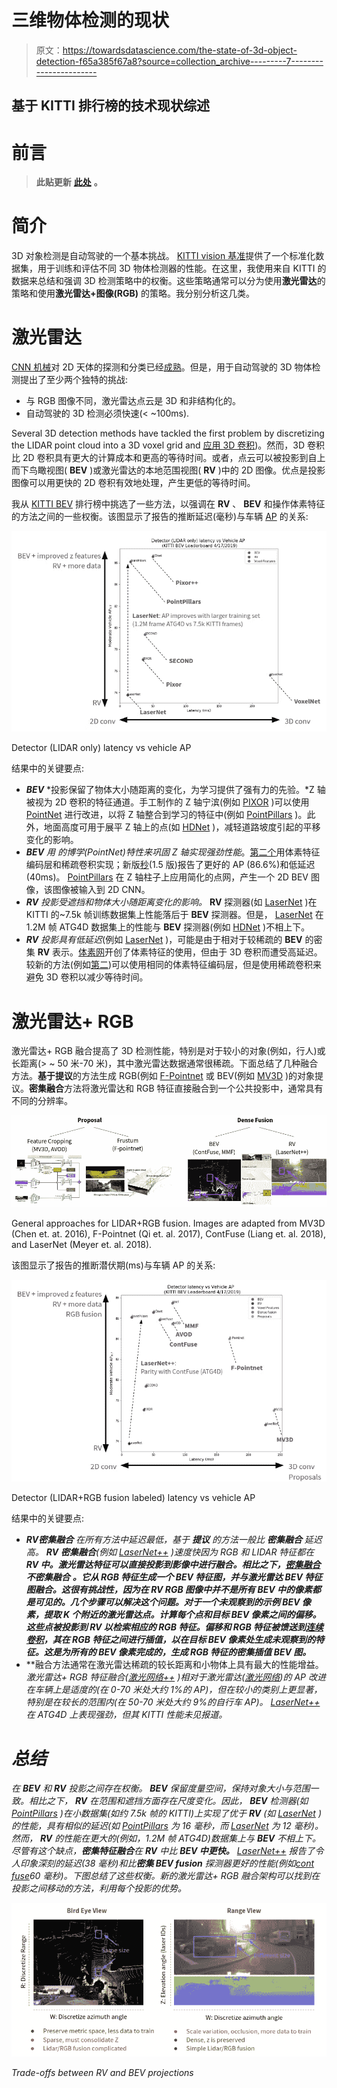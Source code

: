 # 三维物体检测的现状

> 原文：<https://towardsdatascience.com/the-state-of-3d-object-detection-f65a385f67a8?source=collection_archive---------7----------------------->

## 基于 KITTI 排行榜的技术现状综述

# **前言**

> **此贴更新** [**此处**](https://medium.com/ike-blog/perception-for-automated-trucking-c8a8c12e1015) **。**

# **简介**

3D 对象检测是自动驾驶的一个基本挑战。 [KITTI vision 基准](http://www.cvlibs.net/datasets/kitti/)提供了一个标准化数据集，用于训练和评估不同 3D 物体检测器的性能。在这里，我使用来自 KITTI 的数据来总结和强调 3D 检测策略中的权衡。这些策略通常可以分为使用**激光雷达**的策略和使用**激光雷达+图像(RGB)** 的策略。我分别分析这几类。

# **激光雷达**

[CNN 机械](http://cs231n.github.io/convolutional-networks/)对 2D 天体的探测和分类已经[成熟](http://www.image-net.org/challenges/LSVRC/)。但是，用于自动驾驶的 3D 物体检测提出了至少两个独特的挑战:

*   与 RGB 图像不同，激光雷达点云是 3D 和非结构化的。
*   自动驾驶的 3D 检测必须快速(< ~100ms).

Several 3D detection methods have tackled the first problem by discretizing the LIDAR point cloud into a 3D voxel grid and [应用 3D 卷积](https://arxiv.org/pdf/1611.08069.pdf))。然而，3D 卷积比 2D 卷积具有更大的计算成本和更高的等待时间。或者，点云可以被投影到自上而下鸟瞰视图( **BEV** )或激光雷达的本地范围视图( **RV** )中的 2D 图像。优点是投影图像可以用更快的 2D 卷积有效地处理，产生更低的等待时间。

我从 [KITTI BEV](http://www.cvlibs.net/datasets/kitti/eval_object.php?obj_benchmark=bev) 排行榜中挑选了一些方法，以强调在 **RV** 、 **BEV** 和操作体素特征的方法之间的一些权衡。该图显示了报告的推断延迟(毫秒)与车辆 [AP](https://medium.com/@jonathan_hui/map-mean-average-precision-for-object-detection-45c121a31173) 的关系:

![](img/1a997f79ba74bddc769e164a68633a89.png)

Detector (LIDAR only) latency vs vehicle AP

结果中的关键要点:

*   ***BEV*** *投影保留了物体大小随距离的变化，为学习提供了强有力的先验。*Z 轴被视为 2D 卷积的特征通道。手工制作的 Z 轴宁滨(例如 [PIXOR](http://openaccess.thecvf.com/content_cvpr_2018/papers/Yang_PIXOR_Real-Time_3D_CVPR_2018_paper.pdf) )可以使用 [PointNet](https://arxiv.org/pdf/1612.00593.pdf) 进行改进，以将 Z 轴整合到学习的特征中(例如 [PointPillars](https://arxiv.org/pdf/1812.05784.pdf) )。此外，地面高度可用于展平 Z 轴上的点(如 [HDNet](http://proceedings.mlr.press/v87/yang18b/yang18b.pdf) )，减轻道路坡度引起的平移变化的影响。
*   ***BEV*** *用* *的博学(PointNet)特性来巩固 Z 轴实现强劲性能*。[第二个](https://pdfs.semanticscholar.org/5125/a16039cabc6320c908a4764f32596e018ad3.pdf)用体素特征编码层和稀疏卷积实现；新版[秒](https://pdfs.semanticscholar.org/5125/a16039cabc6320c908a4764f32596e018ad3.pdf)(1.5 版)报告了更好的 AP (86.6%)和低延迟(40ms)。 [PointPillars](https://arxiv.org/pdf/1812.05784.pdf) 在 Z 轴柱子上应用简化的点网，产生一个 2D BEV 图像，该图像被输入到 2D CNN。
*   ***RV*** *投影受遮挡和物体大小随距离变化的影响。* **RV** 探测器(如 [LaserNet](https://arxiv.org/pdf/1903.08701.pdf) )在 KITTI 的~7.5k 帧训练数据集上性能落后于 **BEV** 探测器。但是， [LaserNet](https://arxiv.org/pdf/1903.08701.pdf) 在 1.2M 帧 ATG4D 数据集上的性能与 **BEV** 探测器(例如 [HDNet](http://proceedings.mlr.press/v87/yang18b/yang18b.pdf) )不相上下。
*   ***RV*** *投影具有低延迟*(例如 [LaserNet](https://arxiv.org/pdf/1903.08701.pdf) )，可能是由于相对于较稀疏的 **BEV** 的密集 **RV** 表示。[体素网](https://arxiv.org/pdf/1711.06396.pdf)开创了体素特征的使用，但由于 3D 卷积而遭受高延迟。较新的方法(例如[第二](https://pdfs.semanticscholar.org/5125/a16039cabc6320c908a4764f32596e018ad3.pdf))可以使用相同的体素特征编码层，但是使用稀疏卷积来避免 3D 卷积以减少等待时间。

# **激光雷达+ RGB**

激光雷达+ RGB 融合提高了 3D 检测性能，特别是对于较小的对象(例如，行人)或长距离(> ~ 50 米-70 米)，其中激光雷达数据通常很稀疏。下面总结了几种融合方法。**基于提议**的方法生成 RGB(例如 [F-Pointnet](https://arxiv.org/pdf/1711.08488.pdf) 或 BEV(例如 [MV3D](https://arxiv.org/abs/1611.07759) )的对象提议。**密集融合**方法将激光雷达和 RGB 特征直接融合到一个公共投影中，通常具有不同的分辨率。

![](img/91fc7e20c19fddc5cee8c55457cd3da4.png)

General approaches for LIDAR+RGB fusion. Images are adapted from MV3D (Chen et. at. 2016), F-Pointnet (Qi et. al. 2017), ContFuse (Liang et. al. 2018), and LaserNet (Meyer et. al. 2018).

该图显示了报告的推断潜伏期(ms)与车辆 AP 的关系:

![](img/54d5075bc62d9935a75d495289b82ad7.png)

Detector (LIDAR+RGB fusion labeled) latency vs vehicle AP

结果中的关键要点:

*   ***RV*******密集融合*** *在所有方法中延迟最低，基于* ***提议*** *的方法一般比* ***密集融合*** *延迟高。* **RV** **密集融合**(例如 [LaserNet++](https://arxiv.org/pdf/1904.11466.pdf) )速度快因为 RGB 和 LIDAR 特征都在 **RV 中。**激光雷达特征可以直接投影到影像中进行融合。相比之下，[密集融合](http://openaccess.thecvf.com/content_ECCV_2018/papers/Ming_Liang_Deep_Continuous_Fusion_ECCV_2018_paper.pdf)不**密集融合** **。它从 RGB 特征生成一个 **BEV** 特征图，并与激光雷达 **BEV** 特征图融合。这很有挑战性，因为在 **RV** RGB 图像中并不是所有 **BEV** 中的像素都是可见的。几个步骤可以解决这个问题。对于一个未观察到的示例 **BEV** 像素，提取 K 个附近的激光雷达点。计算每个点和目标 **BEV** 像素之间的偏移。这些点被投影到 **RV** 以检索相应的 RGB 特征。偏移和 RGB 特征被馈送到[连续卷积](http://openaccess.thecvf.com/content_cvpr_2018/papers/Wang_Deep_Parametric_Continuous_CVPR_2018_paper.pdf)，其在 RGB 特征之间进行插值，以在目标 **BEV** 像素处生成未观察到的特征。这是为所有的 **BEV** 像素完成的，生成 RGB 特征的密集插值 **BEV** 图。***
*   **融合方法通常在激光雷达稀疏的较长距离和小物体上具有最大的性能增益。*激光雷达+ RGB 特征融合([激光网络++](https://arxiv.org/pdf/1904.11466.pdf) )相对于激光雷达([激光网络](https://arxiv.org/pdf/1903.08701.pdf))的 AP 改进在车辆上是适度的(在 0-70 米处大约 1%的 AP)，但在较小的类别上更显著，特别是在较长的范围内(在 50-70 米处大约 9%的自行车 AP)。 [LaserNet++](https://arxiv.org/pdf/1904.11466.pdf) 在 ATG4D 上表现强劲，但其 KITTI 性能未见报道。*

# ***总结***

*在 **BEV** 和 **RV** 投影之间存在权衡。 **BEV** 保留度量空间，保持对象大小与范围一致。相比之下， **RV** 在范围和遮挡方面存在尺度变化。因此， **BEV** 检测器(如 [PointPillars](https://arxiv.org/pdf/1812.05784.pdf) )在小数据集(如约 7.5k 帧的 KITTI)上实现了优于 **RV** (如 [LaserNet](https://arxiv.org/pdf/1903.08701.pdf) )的性能，具有相似的延迟(如 [PointPillars](https://arxiv.org/pdf/1812.05784.pdf) 为 16 毫秒，而 [LaserNet](https://arxiv.org/pdf/1903.08701.pdf) 为 12 毫秒)。然而， **RV** 的性能在更大的(例如，1.2M 帧 ATG4D)数据集上与 **BEV** 不相上下。尽管有这个缺点，**密集特征融合**在 **RV** 中比 **BEV 中更快。** [LaserNet++](https://arxiv.org/pdf/1904.11466.pdf) 报告了令人印象深刻的延迟(38 毫秒)和比**密集 BEV fusion** 探测器更好的性能(例如[cont fuse](http://openaccess.thecvf.com/content_ECCV_2018/papers/Ming_Liang_Deep_Continuous_Fusion_ECCV_2018_paper.pdf)60 毫秒)。下图总结了这些权衡。新的激光雷达+ RGB 融合架构可以找到在投影之间移动的方法，利用每个投影的优势。*

*![](img/f368eb4933876cd65d7856d65a0adc7a.png)*

*Trade-offs between RV and BEV projections*